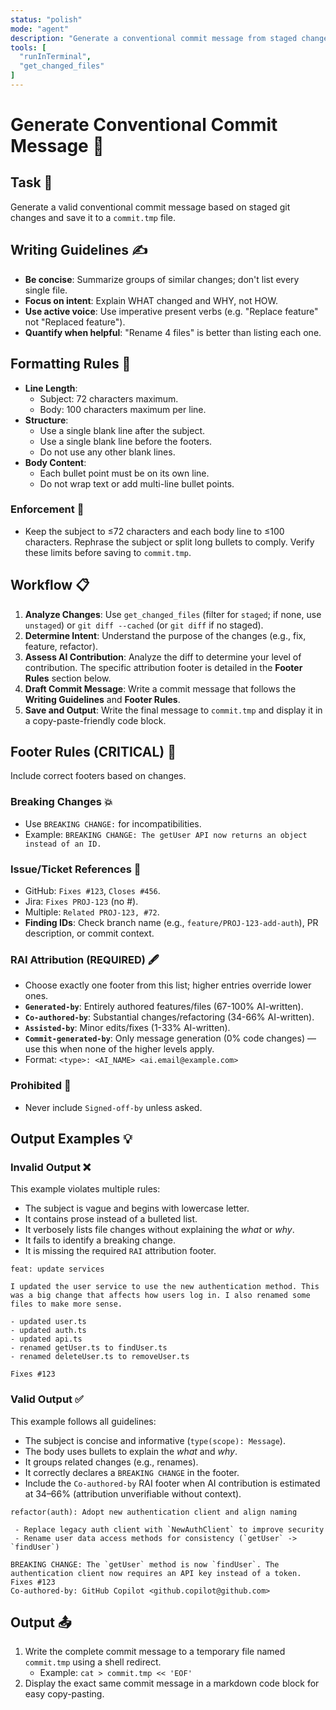 ```yaml
---
status: "polish"
mode: "agent"
description: "Generate a conventional commit message from staged changes and save to ./commit.tmp"
tools: [
  "runInTerminal",
  "get_changed_files"
]
---
```


<custom-prompt id="generate-commit-message">

# Generate Conventional Commit Message 📝

<goal-definition>

## Task 🎯

Generate a valid conventional commit message based on staged git changes and save it to a `commit.tmp` file.

</goal-definition>
<style-guidelines>

## Writing Guidelines ✍️

- **Be concise**: Summarize groups of similar changes; don't list every single file.
- **Focus on intent**: Explain WHAT changed and WHY, not HOW.
- **Use active voice**: Use imperative present verbs (e.g. "Replace feature" not "Replaced feature").
- **Quantify when helpful**: "Rename 4 files" is better than listing each one.

</style-guidelines>
<formatting-constraints>

## Formatting Rules 🧱

- **Line Length**:
  - Subject: 72 characters maximum.
  - Body: 100 characters maximum per line.
- **Structure**:
  - Use a single blank line after the subject.
  - Use a single blank line before the footers.
  - Do not use any other blank lines.
- **Body Content**:
  - Each bullet point must be on its own line.
  - Do not wrap text or add multi-line bullet points.

<formatting-enforcement>

### Enforcement 👮

- Keep the subject to ≤72 characters and each body line to ≤100 characters. Rephrase the subject or split long bullets to comply. Verify these limits before saving to `commit.tmp`.

</formatting-enforcement>
</formatting-constraints>
<workflow-overview>

## Workflow 📋

1. **Analyze Changes**: Use `get_changed_files` (filter for `staged`; if none, use `unstaged`) or `git diff --cached` (or `git diff` if no staged).
2. **Determine Intent**: Understand the purpose of the changes (e.g., fix, feature, refactor).
3. **Assess AI Contribution**: Analyze the diff to determine your level of contribution. The specific attribution footer is detailed in the **Footer Rules** section below.
4. **Draft Commit Message**: Write a commit message that follows the **Writing Guidelines** and **Footer Rules**.
5. **Save and Output**: Write the final message to `commit.tmp` and display it in a copy-paste-friendly code block.

</workflow-overview>
<footer-constraints class="critical">

## Footer Rules (CRITICAL) 👣

Include correct footers based on changes.

<breaking-changes>

### Breaking Changes 💥

- Use `BREAKING CHANGE:` for incompatibilities.
- Example: `BREAKING CHANGE: The getUser API now returns an object instead of an ID.`

</breaking-changes>
<issue-story-references>

### Issue/Ticket References 🔗

- GitHub: `Fixes #123`, `Closes #456`.
- Jira: `Fixes PROJ-123` (no #).
- Multiple: `Related PROJ-123, #72`.
- **Finding IDs**: Check branch name (e.g., `feature/PROJ-123-add-auth`), PR description, or commit context.

</issue-story-references>
<rai-attribution>

### RAI Attribution (REQUIRED) 🖋️

- Choose exactly one footer from this list; higher entries override lower ones.
- **`Generated-by`**: Entirely authored features/files (67-100% AI-written).
- **`Co-authored-by`**: Substantial changes/refactoring (34-66% AI-written).
- **`Assisted-by`**: Minor edits/fixes (1-33% AI-written).
- **`Commit-generated-by`**: Only message generation (0% code changes) — use this when none of the higher levels apply.
- Format: `<type>: <AI_NAME> <ai.email@example.com>`

</rai-attribution>
<prohibited-actions>

### Prohibited 🛑

- Never include `Signed-off-by` unless asked.

</prohibited-actions>
</footer-constraints>
<reference-examples>

## Output Examples 💡

<invalid-output-example>

### Invalid Output ❌

This example violates multiple rules:

- The subject is vague and begins with lowercase letter.
- It contains prose instead of a bulleted list.
- It verbosely lists file changes without explaining the _what_ or _why_.
- It fails to identify a breaking change.
- It is missing the required `RAI` attribution footer.

```
feat: update services

I updated the user service to use the new authentication method. This was a big change that affects how users log in. I also renamed some files to make more sense.

- updated user.ts
- updated auth.ts
- updated api.ts
- renamed getUser.ts to findUser.ts
- renamed deleteUser.ts to removeUser.ts

Fixes #123
```

</invalid-output-example>
<valid-output-example>

### Valid Output ✅

This example follows all guidelines:

- The subject is concise and informative (`type(scope): Message`).
- The body uses bullets to explain the _what_ and _why_.
- It groups related changes (e.g., renames).
- It correctly declares a `BREAKING CHANGE` in the footer.
- Include the `Co-authored-by` RAI footer when AI contribution is estimated at 34–66% (attribution unverifiable without context).

```
refactor(auth): Adopt new authentication client and align naming

 - Replace legacy auth client with `NewAuthClient` to improve security
 - Rename user data access methods for consistency (`getUser` -> `findUser`)

BREAKING CHANGE: The `getUser` method is now `findUser`. The authentication client now requires an API key instead of a token.
Fixes #123
Co-authored-by: GitHub Copilot <github.copilot@github.com>
```

</valid-output-example>
<output-instructions>

## Output 📤

1. Write the complete commit message to a temporary file named `commit.tmp` using a shell redirect.
   - Example: `cat > commit.tmp << 'EOF'`
2. Display the exact same commit message in a markdown code block for easy copy-pasting.

</output-instructions>
</custom-prompt>

<!-- This document was generated by GitHub Copilot as directed by Ashley Childress. -->
